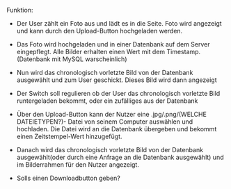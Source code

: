 Funktion: 

 - Der User zählt ein Foto aus und lädt es in die Seite. Foto wird angezeigt und kann durch den Upload-Button hochgeladen werden.

 - Das Foto wird hochgeladen und in einer Datenbank auf dem Server eingepflegt. Alle Bilder erhalten einen Wert mit dem Timestamp. (Datenbank mit MySQL warscheinlich)

 - Nun wird das chronologisch vorletzte Bild von der Datenbank ausgewählt und zum User geschickt. Dieses Bild wird dann angezeigt


 
 - Der Switch soll regulieren ob der User das chronologisch vorletzte Bild runtergeladen bekommt, oder ein zufälliges aus der Datenbank


- Über den Upload-Button kann der Nutzer eine .jpg/.png/(WELCHE DATEIETYPEN?)- Datei von seinem Computer auswählen und hochladen.
  Die Datei wird an die Datenbank übergeben und bekommt einen Zeitstempel-Wert hinzugefügt. 
  
- Danach wird das chronologisch vorletzte Bild von der Datenbank ausgewählt(oder durch eine Anfrage an die Datenbank ausgewählt)      und im Bilderrahmen für den Nutzer angezeigt.

- Solls einen Downloadbutton geben?

